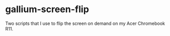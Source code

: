# gallium-screen-flip
Two scripts that I use to flip the screen on demand on my Acer Chromebook R11.
